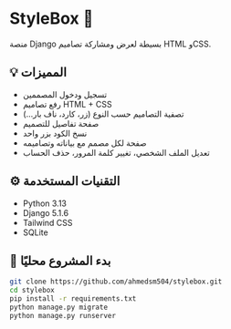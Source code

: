 # StyleBox 🎨

منصة Django بسيطة لعرض ومشاركة تصاميم HTML وCSS.

## 💡 المميزات
- تسجيل ودخول المصممين
- رفع تصاميم HTML + CSS
- تصفية التصاميم حسب النوع (زر، كارد، ناف بار...)
- صفحة تفاصيل للتصميم
- نسخ الكود بزر واحد
- صفحة لكل مصمم مع بياناته وتصاميمه
- تعديل الملف الشخصي، تغيير كلمة المرور، حذف الحساب

## ⚙️ التقنيات المستخدمة
- Python 3.13
- Django 5.1.6
- Tailwind CSS
- SQLite

## 🚀 بدء المشروع محليًا

```bash
git clone https://github.com/ahmedsm504/stylebox.git
cd stylebox
pip install -r requirements.txt
python manage.py migrate
python manage.py runserver
